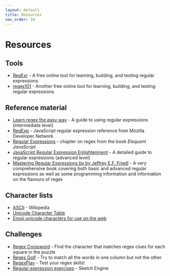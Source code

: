 ```yaml
---
layout: default
title: Resources
nav_order: 10
---
```

# Resources

## Tools

* [RegExr](https://regexr.com/) - A free online tool for learning, building, and testing regular expressions
* [regex101](https://regex101.com/) - Another free online tool for learning, building, and testing regular expressions

## Reference material

* [Learn regex the easy way](https://github.com/ziishaned/learn-regex) - A guide to using regular expressions (intermediate level)
* [RegExp](https://developer.mozilla.org/en-US/docs/Web/JavaScript/Reference/Global_Objects/RegExp) - JavaScript regular expression reference from Mozilla Developer Network
* [Regular Expressions](https://eloquentjavascript.net/09_regexp.html) - chapter on regex from the book _Eloquent JavaScript_
* [JavaScript Regular Expression Enlightenment](http://codylindley.com/techpro/2013_05_14__javascript-regular-expression-/) - A detailed guide to regular expressions (advanced level)
* [Mastering Regular Expressions by by Jeffrey E.F. Friedl](https://www.oreilly.com/library/view/mastering-regular-expressions/0596528124/) - A very comprehensive book covering both basic and advanced regular expressions as well as some programming information and information on the flavours of regex

## Character lists

* [ASCII](https://en.wikipedia.org/wiki/ASCII#Character_set) - Wikipedia
* [Unicode Character Table](https://unicode-table.com/en/)
* [Emoji unicode characters for use on the web](https://apps.timwhitlock.info/emoji/tables/unicode)

## Challenges

* [Regex Crossword](https://regexcrossword.com/) - Find the character that matches regex clues for each square in the puzzle
* [Regex Golf](https://alf.nu/RegexGolf) - Try to match all the words in one column but not the other
* [RegexPlay](http://play.inginf.units.it/#/) - Test your regex skills!
* [Regular expression exercises](https://regex.sketchengine.co.uk/) - Sketch Engine

